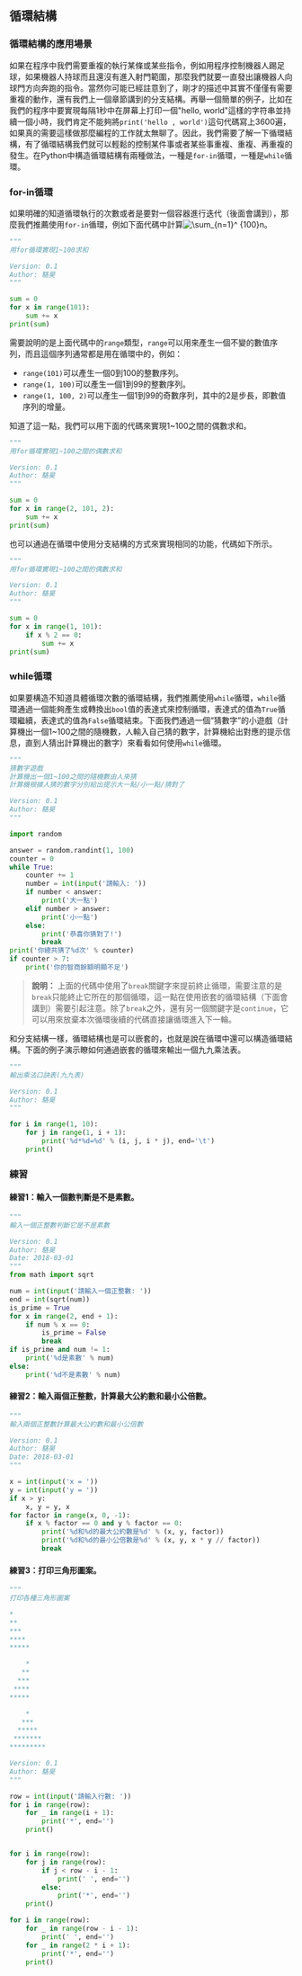 ## 循環結構

### 循環結構的應用場景

如果在程序中我們需要重複的執行某條或某些指令，例如用程序控制機器人踢足球，如果機器人持球而且還沒有進入射門範圍，那麼我們就要一直發出讓機器人向球門方向奔跑的指令。當然你可能已經註意到了，剛才的描述中其實不僅僅有需要重複的動作，還有我們上一個章節講到的分支結構。再舉一個簡單的例子，比如在我們的程序中要實現每隔1秒中在屏幕上打印一個&quot;hello, world&quot;這樣的字符串並持續一個小時，我們肯定不能夠將`print('hello , world')`這句代碼寫上3600遍，如果真的需要這樣做那麼編程的工作就太無聊了。因此，我們需要了解一下循環結構，有了循環結構我們就可以輕鬆的控制某件事或者某些事重複、重複、再重複的發生。在Python中構造循環結構有兩種做法，一種是`for-in`循環，一種是`while`循環。

### for-in循環

如果明確的知道循環執行的次數或者是要對一個容器進行迭代（後面會講到），那麼我們推薦使用`for-in`循環，例如下面代碼中計算![$\sum_{n=1}^ {100}n$](./res/formula_2.png)。

```Python
"""
用for循環實現1~100求和

Version: 0.1
Author: 駱昊
"""

sum = 0
for x in range(101):
    sum += x
print(sum)
```

需要說明的是上面代碼中的`range`類型，`range`可以用來產生一個不變的數值序列，而且這個序列通常都是用在循環中的，例如：

- `range(101)`可以產生一個0到100的整數序列。
- `range(1, 100)`可以產生一個1到99的整數序列。
- `range(1, 100, 2)`可以產生一個1到99的奇數序列，其中的2是步長，即數值序列的增量。

知道了這一點，我們可以用下面的代碼來實現1~100之間的偶數求和。

```Python
"""
用for循環實現1~100之間的偶數求和

Version: 0.1
Author: 駱昊
"""

sum = 0
for x in range(2, 101, 2):
    sum += x
print(sum)
```

也可以通過在循環中使用分支結構的方式來實現相同的功能，代碼如下所示。

```Python
"""
用for循環實現1~100之間的偶數求和

Version: 0.1
Author: 駱昊
"""

sum = 0
for x in range(1, 101):
    if x % 2 == 0:
        sum += x
print(sum)
```

### while循環

如果要構造不知道具體循環次數的循環結構，我們推薦使用`while`循環，`while`循環通過一個能夠產生或轉換出`bool`值的表達式來控制循環，表達式的值為`True`循環繼續，表達式的值為`False`循環結束。下面我們通過一個“猜數字”的小遊戲（計算機出一個1~100之間的隨機數，人輸入自己猜的數字，計算機給出對應的提示信息，直到人猜出計算機出的數字）來看看如何使用`while`循環。

```Python
"""
猜數字遊戲
計算機出一個1~100之間的隨機數由人來猜
計算機根據人猜的數字分別給出提示大一點/小一點/猜對了

Version: 0.1
Author: 駱昊
"""

import random

answer = random.randint(1, 100)
counter = 0
while True:
    counter += 1
    number = int(input('請輸入: '))
    if number < answer:
        print('大一點')
    elif number > answer:
        print('小一點')
    else:
        print('恭喜你猜對了!')
        break
print('你總共猜了%d次' % counter)
if counter > 7:
    print('你的智商餘額明顯不足')
```

> **說明：** 上面的代碼中使用了`break`關鍵字來提前終止循環，需要注意的是`break`只能終止它所在的那個循環，這一點在使用嵌套的循環結構（下面會講到）需要引起注意。除了`break`之外，還有另一個關鍵字是`continue`，它可以用來放棄本次循環後續的代碼直接讓循環進入下一輪。

和分支結構一樣，循環結構也是可以嵌套的，也就是說在循環中還可以構造循環結構。下面的例子演示瞭如何通過嵌套的循環來輸出一個九九乘法表。

```Python
"""
輸出乘法口訣表(九九表)

Version: 0.1
Author: 駱昊
"""

for i in range(1, 10):
    for j in range(1, i + 1):
        print('%d*%d=%d' % (i, j, i * j), end='\t')
    print()
```

### 練習

#### 練習1：輸入一個數判斷是不是素數。

```Python
"""
輸入一個正整數判斷它是不是素數

Version: 0.1
Author: 駱昊
Date: 2018-03-01
"""
from math import sqrt

num = int(input('請輸入一個正整數: '))
end = int(sqrt(num))
is_prime = True
for x in range(2, end + 1):
    if num % x == 0:
        is_prime = False
        break
if is_prime and num != 1:
    print('%d是素數' % num)
else:
    print('%d不是素數' % num)
```

#### 練習2：輸入兩個正整數，計算最大公約數和最小公倍數。

```Python
"""
輸入兩個正整數計算最大公約數和最小公倍數

Version: 0.1
Author: 駱昊
Date: 2018-03-01
"""

x = int(input('x = '))
y = int(input('y = '))
if x > y:
    x, y = y, x
for factor in range(x, 0, -1):
    if x % factor == 0 and y % factor == 0:
        print('%d和%d的最大公約數是%d' % (x, y, factor))
        print('%d和%d的最小公倍數是%d' % (x, y, x * y // factor))
        break
```

#### 練習3：打印三角形圖案。

```Python
"""
打印各種三角形圖案

*
**
***
****
*****

    *
   **
  ***
 ****
*****

    *
   ***
  *****
 *******
*********

Version: 0.1
Author: 駱昊
"""

row = int(input('請輸入行數: '))
for i in range(row):
    for _ in range(i + 1):
        print('*', end='')
    print()


for i in range(row):
    for j in range(row):
        if j < row - i - 1:
            print(' ', end='')
        else:
            print('*', end='')
    print()

for i in range(row):
    for _ in range(row - i - 1):
        print(' ', end='')
    for _ in range(2 * i + 1):
        print('*', end='')
    print()
```